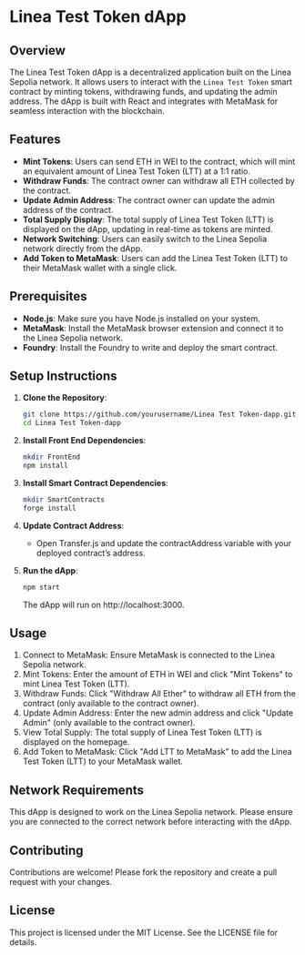 # **Linea Test Token dApp**

## **Overview**
The Linea Test Token dApp is a decentralized application built on the Linea Sepolia network. It allows users to interact with the `Linea Test Token` smart contract by minting tokens, withdrawing funds, and updating the admin address. The dApp is built with React and integrates with MetaMask for seamless interaction with the blockchain.

## **Features**
- **Mint Tokens**: Users can send ETH in WEI to the contract, which will mint an equivalent amount of Linea Test Token (LTT) at a 1:1 ratio.
- **Withdraw Funds**: The contract owner can withdraw all ETH collected by the contract.
- **Update Admin Address**: The contract owner can update the admin address of the contract.
- **Total Supply Display**: The total supply of Linea Test Token (LTT) is displayed on the dApp, updating in real-time as tokens are minted.
- **Network Switching**: Users can easily switch to the Linea Sepolia network directly from the dApp.
- **Add Token to MetaMask**: Users can add the Linea Test Token (LTT) to their MetaMask wallet with a single click.


## **Prerequisites**
- **Node.js**: Make sure you have Node.js installed on your system.
- **MetaMask**: Install the MetaMask browser extension and connect it to the Linea Sepolia network.
- **Foundry**: Install the Foundry to write and deploy the smart contract.

## **Setup Instructions**

1. **Clone the Repository**:
   ```bash
   git clone https://github.com/yourusername/Linea Test Token-dapp.git  ***** Will need to update this
   cd Linea Test Token-dapp
   ```
2. **Install Front End Dependencies**: 
    ```bash
    mkdir FrontEnd
    npm install
    ```
3. **Install Smart Contract Dependencies**: 
    ```bash
    mkdir SmartContracts
    forge install
    ```
4. **Update Contract Address**:
    - Open Transfer.js and update the contractAddress variable with your deployed contract’s address.

5. **Run the dApp**:
    ```bash
    npm start
    ```
    The dApp will run on http://localhost:3000.
    
## **Usage**
1. Connect to MetaMask: Ensure MetaMask is connected to the Linea Sepolia network.
2. Mint Tokens: Enter the amount of ETH in WEI and click "Mint Tokens" to mint Linea Test Token (LTT).
3. Withdraw Funds: Click "Withdraw All Ether" to withdraw all ETH from the contract (only available to the contract owner).
4. Update Admin Address: Enter the new admin address and click "Update Admin" (only available to the contract owner).
5. View Total Supply: The total supply of Linea Test Token (LTT) is displayed on the homepage.
6. Add Token to MetaMask: Click "Add LTT to MetaMask" to add the Linea Test Token (LTT) to your MetaMask wallet.
   
## **Network Requirements**
This dApp is designed to work on the Linea Sepolia network. Please ensure you are connected to the correct network before interacting with the dApp.
## **Contributing**
Contributions are welcome! Please fork the repository and create a pull request with your changes.

## **License**
This project is licensed under the MIT License. See the LICENSE file for details.